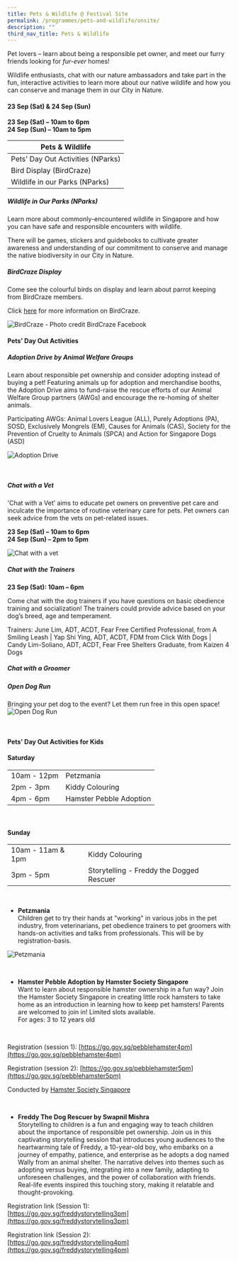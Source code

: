 ```yaml
---
title: Pets & Wildlife @ Festival Site
permalink: /programmes/pets-and-wildlife/onsite/
description: ""
third_nav_title: Pets & Wildlife
---
```

Pet lovers – learn about being a responsible pet owner, and meet our furry friends looking for *fur-ever* homes!

Wildlife enthusiasts, chat with our nature ambassadors and take part in the fun, interactive activities to learn more about our native wildlife and how you can conserve and manage them in our City in Nature.



#### 23 Sep (Sat) &amp; 24 Sep (Sun) <br>
**23 Sep (Sat) – 10am to 6pm**  
**24 Sep (Sun) – 10am to 5pm**


| Pets &amp; Wildlife |
| -------- |
| Pets' Day Out Activities (NParks) |
| Bird Display (BirdCraze) |
| Wildlife in our Parks (NParks) |

##### **Wildlife in Our Parks (NParks)** <br>
Learn more about commonly-encountered wildlife in Singapore and how you can have safe and responsible encounters with wildlife.

There will be games, stickers and guidebooks to cultivate greater awareness and understanding of our commitment to conserve and manage the native biodiversity in our City in Nature.


##### **BirdCraze Display** <br>
Come see the colourful birds on display and learn about parrot keeping from BirdCraze members. 

Click [here](https://www.facebook.com/groups/BirdCraze.sg) for more information on BirdCraze.

![BirdCraze - Photo credit BirdCraze Facebook](/images/birdcraze%20fb%20photo.jpeg)



#### Pets'  Day Out Activities

##### **Adoption Drive by Animal Welfare Groups** <br> 

Learn about responsible pet ownership and consider adopting instead of buying a pet! Featuring animals up for adoption and merchandise booths, the Adoption Drive aims to fund-raise the rescue efforts of our Animal Welfare Group partners (AWGs) and encourage the re-homing of shelter animals.

Participating AWGs: Animal Lovers League (ALL), Purely Adoptions (PA), SOSD, Exclusively Mongrels (EM), Causes for Animals (CAS), Society for the Prevention of Cruelty to Animals (SPCA) and Action for Singapore Dogs (ASD)

![Adoption Drive](/images/adoption%20drive.jpg)

<br>

##### **Chat with a Vet** <br> 

'Chat with a Vet' aims to educate pet owners on preventive pet&nbsp;care and inculcate the importance of routine&nbsp;veterinary care for pets. Pet owners can seek advice from the vets on pet-related issues.

**23 Sep (Sat) – 10am to 6pm**  
**24 Sep (Sun) – 2pm to 5pm**

![Chat with a vet](/images/chat%20with%20a%20vet%202.jpg)

##### **Chat with the Trainers** 
**23 Sep (Sat): 10am – 6pm**

Come chat with the dog trainers if you have questions on basic obedience training and socialization! The trainers could provide advice based on your dog’s breed, age and temperament.

Trainers: June Lim, ADT, ACDT, Fear Free Certified Professional, from A Smiling Leash | Yap Shi Ying, ADT, ACDT, FDM from Click With Dogs | Candy Lim-Soliano, ADT, ACDT, Fear Free Shelters Graduate, from Kaizen 4 Dogs

##### **Chat with a Groomer** <br> 




##### **Open Dog Run** <br> 
Bringing your pet dog to the event? Let them run free in this open space!
![Open Dog Run](/images/dog%20run.jpg)

<br>


#### Pets' Day Out Activities for Kids

#### Saturday

|   |  |
| -------- | -------- | 
| 10am - 12pm     | Petzmania   | 
| 2pm - 3pm | Kiddy Colouring |
4pm - 6pm | Hamster Pebble Adoption |

<br>

#### Sunday

|   |  |
| -------- | -------- | 
| 10am - 11am &amp; 1pm | Kiddy Colouring |
| 3pm - 5pm | Storytelling - Freddy the Dogged Rescuer |

<br>

* **Petzmania** <br> Children get to try their hands at "working" in various jobs in the pet industry, from veterinarians, pet obedience trainers to pet groomers with hands-on activities and talks from professionals. This will be by registration-basis.


![Petzmania](/images/petzmania.JPG)


<br>

* **Hamster Pebble Adoption by Hamster Society Singapore** <br> Want to learn about responsible hamster ownership in a fun way? Join the Hamster Society Singapore in creating little rock hamsters to take home as an introduction in learning how to keep pet hamsters! Parents are welcomed to join in! Limited slots available.
<br> For ages: 3 to 12 years old
<br> 

Registration (session 1): [https://go.gov.sg/pebblehamster4pm](https://go.gov.sg/pebblehamster4pm)

Registration (session 2): [https://go.gov.sg/pebblehamster5pm](https://go.gov.sg/pebblehamster5pm)

Conducted by [Hamster Society Singapore](http://www.hamstersociety.sg/)


<br>


* **Freddy The Dog Rescuer by Swapnil Mishra**<br>Storytelling to children is a fun and engaging way to teach children about the importance of responsible pet ownership. Join us in this captivating storytelling session that introduces young audiences to the heartwarming tale of Freddy, a 10-year-old boy, who embarks on a journey of empathy, patience, and enterprise as he adopts a dog named Wally from an animal shelter. The narrative delves into themes such as adopting versus buying, integrating into a new family, adapting to unforeseen challenges, and the power of collaboration with friends. Real-life events inspired this touching story, making it relatable and thought-provoking.

Registration link (Session 1): <br> [https://go.gov.sg/freddystorytelling3pm](https://go.gov.sg/freddystorytelling3pm)

Registration link (Session 2): <br>
[https://go.gov.sg/freddystorytelling4pm](https://go.gov.sg/freddystorytelling4pm)